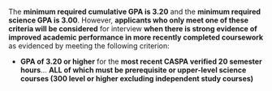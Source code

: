 The **minimum required cumulative GPA is 3.20** and the **minimum required science GPA is 3.00**. However, **applicants who only meet one of these criteria will be considered** for interview **when there is strong evidence of improved academic performance in more recently completed coursework** as evidenced by meeting the following criterion:

- **GPA of 3.20 or higher** for the **most recent CASPA verified 20 semester hours**... **ALL of which must be prerequisite or upper-level science courses (300 level or higher excluding independent study courses)**

